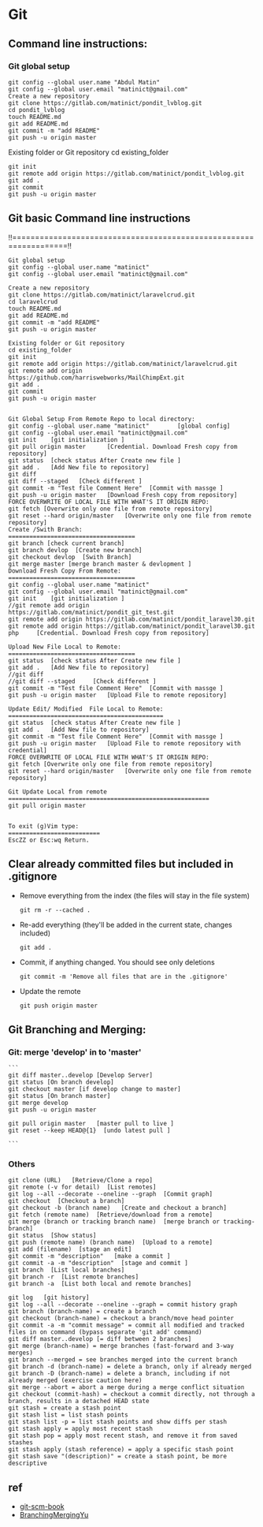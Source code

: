 # Git



## Command line instructions:

### Git global setup
```
git config --global user.name "Abdul Matin"
git config --global user.email "matinict@gmail.com"
Create a new repository
git clone https://gitlab.com/matinict/pondit_lvblog.git
cd pondit_lvblog
touch README.md
git add README.md
git commit -m "add README"
git push -u origin master
```

Existing folder or Git repository
cd existing_folder
```
git init
git remote add origin https://gitlab.com/matinict/pondit_lvblog.git
git add .
git commit
git push -u origin master
```


## Git basic Command line instructions
!!==================================================================!!

	Git global setup
	git config --global user.name "matinict"
	git config --global user.email "matinict@gmail.com"

	Create a new repository
	git clone https://gitlab.com/matinict/laravelcrud.git
	cd laravelcrud
	touch README.md
	git add README.md
	git commit -m "add README"
	git push -u origin master

	Existing folder or Git repository
	cd existing_folder
	git init
	git remote add origin https://gitlab.com/matinict/laravelcrud.git
	git remote add origin https://github.com/harriswebworks/MailChimpExt.git
	git add .
	git commit
	git push -u origin master
	
	
	Git Global Setup From Remote Repo to local directory:
	git config --global user.name "matinict"		[global config]
	git config --global user.email "matinict@gmail.com"
	git init	[git initialization ]
	git pull origin master		[Credential. Download Fresh copy from repository]
	git status 	[check status After Create new file ]
	git add . 	[Add New file to repository]
	git diff
	git diff --staged  	[Check different ]
	git commit -m "Test file Comment Here" 	[Commit with massge ]
	git push -u origin master 	[Download Fresh copy from repository]
	FORCE OVERWRITE OF LOCAL FILE WITH WHAT'S IT ORIGIN REPO:
	git fetch [Overwrite only one file from remote repository]
	git reset --hard origin/master   [Overwrite only one file from remote repository]
	Create /Swith Branch:
	====================================
	git branch [check current branch]
	git branch devlop  [Create new branch]
	git checkout devlop  [Swith Branch]
	git merge master [merge branch master & devlopment ]
	Download Fresh Copy From Remote:
	====================================
	git config --global user.name "matinict"
	git config --global user.email "matinict@gmail.com"
	git init	[git initialization ]
	//git remote add origin https://gitlab.com/matinict/pondit_git_test.git
	git remote add origin https://gitlab.com/matinict/pondit_laravel30.git
	git remote add origin https://gitlab.com/matinict/pondit_laravel30.git
	php		[Credential. Download Fresh copy from repository]
	
	Upload New File Local to Remote:
	====================================
	git status 	[check status After Create new file ]
	git add . 	[Add New file to repository]
	//git diff
	//git diff --staged  	[Check different ]
	git commit -m "Test file Comment Here" 	[Commit with massge ]
	git push -u origin master 	[Upload File to remote repository]
	
	Update Edit/ Modified  File Local to Remote:
	============================================
	git status 	[check status After Create new file ]
	git add . 	[Add New file to repository]
	git commit -m "Test file Comment Here" 	[Commit with massge ]
	git push -u origin master 	[Upload File to remote repository with credential]
	FORCE OVERWRITE OF LOCAL FILE WITH WHAT'S IT ORIGIN REPO:
	git fetch [Overwrite only one file from remote repository]
	git reset --hard origin/master   [Overwrite only one file from remote repository]
	
	Git Update Local from remote
	=========================================================
	git pull origin master
	
	
	To exit (g)Vim type:
	==========================
	EscZZ or Esc:wq Return.
	
## Clear already committed files but included in .gitignore
	
- Remove everything from the index (the files will stay in the file system) 
	```
	git rm -r --cached .
	```

- Re-add everything (they'll be added in the current state, changes included)
	```
	git add .
	```

- Commit, if anything changed. You should see only deletions
	```
	git commit -m 'Remove all files that are in the .gitignore'
	```

- Update the remote
	```
	git push origin master
	```
## Git Branching and Merging:

### Git: merge 'develop' in to 'master'

	```
	git diff master..develop [Develop Server]
	git status [On branch develop]
	git checkout master [if develop change to master]
	git status [On branch master]
	git merge develop
	git push -u origin master
	
	git pull origin master   [master pull to live ]
	git reset --keep HEAD@{1}  [undo latest pull ]
	
	```
### Others

```
git clone (URL)   [Retrieve/Clone a repo]
git remote (-v for detail)  [List remotes]
git log --all --decorate --oneline --graph  [Commit graph]
git checkout  [Checkout a branch]
git checkout -b (branch name)   [Create and checkout a branch]
git fetch (remote name)  [Retrieve/download from a remote]
git merge (branch or tracking branch name)  [merge branch or tracking-branch]
git status  [Show status]
git push (remote name) (branch name)  [Upload to a remote]
git add (filename)  [stage an edit] 
git commit -m "description"   [make a commit ]
git commit -a -m "description"  [stage and commit ]
git branch  [List local branches]
git branch -r  [List remote branches] 
git branch -a  [List both local and remote branches]

git log   [git history]
git log --all --decorate --oneline --graph = commit history graph
git branch (branch-name) = create a branch
git checkout (branch-name) = checkout a branch/move head pointer
git commit -a -m "commit message" = commit all modified and tracked files in on command (bypass separate 'git add' command)
git diff master..develop [= diff between 2 branches]
git merge (branch-name) = merge branches (fast-forward and 3-way merges)
git branch --merged = see branches merged into the current branch
git branch -d (branch-name) = delete a branch, only if already merged
git branch -D (branch-name) = delete a branch, including if not already merged (exercise caution here)
git merge --abort = abort a merge during a merge conflict situation
git checkout (commit-hash) = checkout a commit directly, not through a branch, results in a detached HEAD state
git stash = create a stash point
git stash list = list stash points
git stash list -p = list stash points and show diffs per stash
git stash apply = apply most recent stash
git stash pop = apply most recent stash, and remove it from saved stashes
git stash apply (stash reference) = apply a specific stash point
git stash save "(description)" = create a stash point, be more descriptive
```


## ref
- [git-scm-book](https://git-scm.com/book/en/v2)
- [BranchingMergingYu](https://www.youtube.com/watch?v=FyAAIHHClqI)


	
